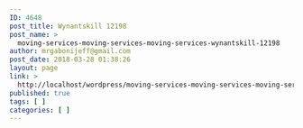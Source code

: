 ```yaml
---
ID: 4648
post_title: Wynantskill 12198
post_name: >
  moving-services-moving-services-moving-services-wynantskill-12198
author: mrgabonijeff@gmail.com
post_date: 2018-03-28 01:38:26
layout: page
link: >
  http://localhost/wordpress/moving-services-moving-services-moving-services-wynantskill-12198/
published: true
tags: [ ]
categories: [ ]
---
```

